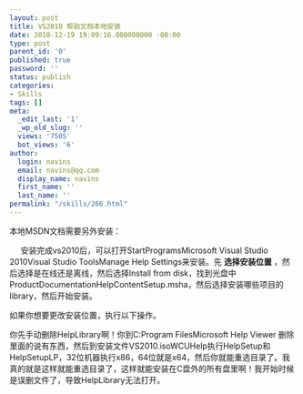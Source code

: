 ```yaml
---
layout: post
title: VS2010 帮助文档本地安装
date: 2010-12-19 19:09:16.000000000 -08:00
type: post
parent_id: '0'
published: true
password: ''
status: publish
categories:
- Skills
tags: []
meta:
  _edit_last: '1'
  _wp_old_slug: ''
  views: '7505'
  bot_views: '6'
author:
  login: navins
  email: navins@qq.com
  display_name: navins
  first_name: ''
  last_name: ''
permalink: "/skills/266.html"
---
```

本地MSDN文档需要另外安装：

&nbsp;&nbsp;&nbsp;&nbsp; 安装完成vs2010后，可以打开StartProgramsMicrosoft Visual Studio 2010Visual Studio ToolsManage Help Settings来安装。先 **选择安装位置** ，然后选择是在线还是离线，然后选择Install from disk，找到光盘中ProductDocumentationHelpContentSetup.msha，然后选择安装哪些项目的 library，然后开始安装。

如果你想要更改安装位置，执行以下操作。

你先手动删除HelpLibrary啊！你到C:Program FilesMicrosoft Help Viewer 删除里面的说有东西，然后到安装文件VS2010.isoWCUHelp执行HelpSetup和HelpSetupLP，32位机器执行x86，64位就是x64，然后你就能重选目录了。我真的就是这样就能重选目录了，这样就能安装在C盘外的所有盘里啊！我开始时候是误删文件了，导致HelpLibrary无法打开。

